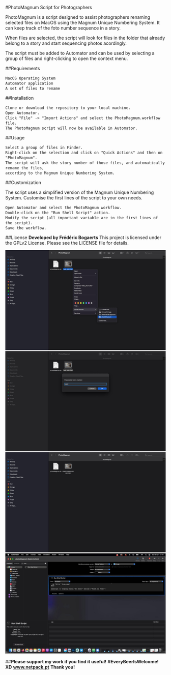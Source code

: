#PhotoMagnum Script for Photographers

PhotoMagnum is a script designed to assist photographers renaming selected files on MacOS using the Magnum Unique Numbering System.
It can keep track of the foto number sequence in a story.

When files are selected, the script will look for files in the folder that already belong to a story and start sequencing photos acordingly.

The script must be added to Automator and can be used by selecting a group of files and right-clicking to open the context menu.

##Requirements

    MacOS Operating System
    Automator application
    A set of files to rename

##Installation

    Clone or download the repository to your local machine.
    Open Automator.
    Click "File" -> "Import Actions" and select the PhotoMagnum.workflow file.
    The PhotoMagnum script will now be available in Automator.

##Usage

    Select a group of files in Finder.
    Right-click on the selection and click on "Quick Actions" and then on "PhotoMagnum".
    The script will ask the story number of those files, and automatically rename the files,
    according to the Magnum Unique Numbering System.

##Customization

The script uses a simplified version of the Magnum Unique Numbering System.
Customise the first lines of the script to your own needs.

    Open Automator and select the PhotoMagnum workflow.
    Double-click on the "Run Shell Script" action.
    Modify the script (all important variable are in the first lines of the script).
    Save the workflow.

##License
**Developed by Frédéric Bogaerts**
This project is licensed under the GPLv2 License. Please see the LICENSE file for details.

![How to use 1: Select files->Right-click->PhotoMagnum](imgs/img1.jpg)
![How to use 2: Write the story number](imgs/img2.jpg)
![How to use 3: Done!](imgs/img3.jpg)
![How to setup 1: Automator](imgs/img4.jpg)

##**Please support my work if you find it useful!**
**#EveryBeerIsWelcome! XD**
**www.netpack.pt**
**Thank you!**
